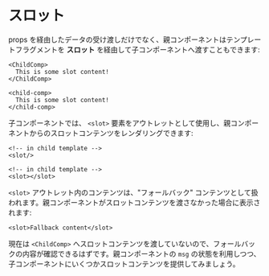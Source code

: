 # スロット

props を経由したデータの受け渡しだけでなく、親コンポーネントはテンプレートフラグメントを **スロット** を経由して子コンポーネントへ渡すこともできます:

<div class="sfc">

```vue-html
<ChildComp>
  This is some slot content!
</ChildComp>
```

</div>
<div class="html">

```vue-html
<child-comp>
  This is some slot content!
</child-comp>
```

</div>

子コンポーネントでは、 `<slot>` 要素をアウトレットとして使用し、親コンポーネントからのスロットコンテンツをレンダリングできます:

<div class="sfc">

```vue-html
<!-- in child template -->
<slot/>
```

</div>
<div class="html">

```vue-html
<!-- in child template -->
<slot></slot>
```

</div>

`<slot>` アウトレット内のコンテンツは、"フォールバック" コンテンツとして扱われます。親コンポーネントがスロットコンテンツを渡さなかった場合に表示されます:

```vue-html
<slot>Fallback content</slot>
```

現在は `<ChildComp>` へスロットコンテンツを渡していないので、フォールバックの内容が確認できるはずです。親コンポーネントの `msg` の状態を利用しつつ、子コンポーネントにいくつかスロットコンテンツを提供してみましょう。
